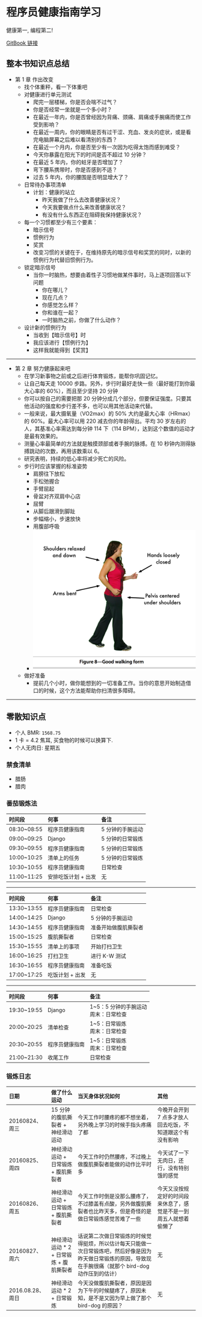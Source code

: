 # 程序员健康指南学习

健康第一, 编程第二!

[GitBook 链接](https://l1nwatch.gitbooks.io/it_people_healthy/content/)

## 整本书知识点总结
* 第 1 章 作出改变
    * 找个体重秤，看一下体重吧
    * 对健康进行单元测试
        - 爬完一层楼梯，你是否会喘不过气？
        - 你是否经常一坐就是一个多小时？
        - 在最近一年内，你是否曾经因为背痛、颈痛、肩痛或手腕痛而使工作受到影响？
        - 在最近一周内，你的眼睛是否有过干涩、充血、发炎的症状，或是看完电脑屏幕之后难以看清别的东西？
        - 在最近一个月内，你是否至少有一次因为吃得太饱而感到难受？
        - 今天你暴露在阳光下的时间是否不超过 10 分钟？
        - 在最近 5 年内，你的蛀牙是否增加了？
        - 弯下腰系携带时，你是否感到不适？
        - 过去 5 年内，你的腰围是否明显增大了？
    * 日常待办事项清单
        * 计划：健康的站立
            - 昨天我做了什么去改善健康状况？
            - 今天我要做点什么来改善健康状况？
            - 有没有什么东西正在阻碍我保持健康状况？
    * 每一个习惯都至少有三个要素：
        - 暗示信号
        - 惯例行为
        - 奖赏
        * 改变习惯的关键在于，在维持原先的暗示信号和奖赏的同时，以新的惯例行为代替旧惯例行为。
    * 锁定暗示信号
        * 当你一时脑热，想要由着性子习惯地做某件事时，马上逐项回答以下问题
            - 你在哪儿？
            - 现在几点？
            - 你感觉怎么样？
            - 你和谁在一起？
            - 一时脑热之前，你做了什么动作？
    * 设计新的惯例行为
        - 当收到【暗示信号】时
        - 我应该进行【惯例行为】
        - 这样我就能得到【奖赏】
***
* 第 2 章 努力健康起来吧
    * 在学习新事物之前或之后进行体育锻炼，能帮你巩固记忆。
    * 让自己每天走 10000 步路。另外，步行时最好走快一些（最好能打到你最大心率的 60%），而且至少坚持 20 分钟
    * 你可以按自己的需要把那 20 分钟分成几个部分，但要保证强度。只要其他活动的强度和步行差不多，也可以用其他活动来代替。
    * 一般来说，最大摄氧量（VO2max）的 50% 大约是最大心率（HRmax）的 60%。最大心率可以用 220 减去你的年龄得出。平均 30 岁左右的人，其基准心率需达到每分钟 114 下（114 BPM），达到这个数值的运动才是最有效果的。
    * 测量心率最简单的方法就是触摸颈部或者手腕的脉搏。在 10 秒钟内测得脉搏跳动的次数，再用该数乘以 6。
    * 研究表明，持续的低心率将减少死亡的风险。
    * 步行时应该掌握的标准姿势
        - 肩膀往下放松
        - 手松弛握合
        - 手臂屈起
        - 骨盆对齐双肩中心店
        - 屈臂
        - 从脚后跟滑到脚趾
        - 步幅缩小，步速放快
        - 用腹部呼吸
        - ![步行图](https://github.com/L1nwatch/it_people_healthy/blob/master/walking.png?raw=true)
    - 做好准备
        - 提前几个小时，做你能想到的一切准备工作。当你的意思开始制造借口的时候，这个方法能帮助你扫清很多障碍。
***


## 零散知识点
* 个人 BMR: `1568.75`
* 1 卡 = 4.2 焦耳, 买食物的时候可以换算下.
* 个人无肉日: 星期五

### 禁食清单
* 腊肠
* 腊肉

### 番茄锻炼法
| 时间段 | 何事 | 备注 |
| :-- | :-- | :-- |
| 08:30~08:55 | 程序员健康指南 | 5 分钟的手腕运动 |
| 09:00~09:25 | Django | 5 分钟的日常锻炼 |
| 09:30~09:55 | 程序员健康指南 | 5 分钟的日常锻炼 |
| 10:00~10:25 | 清单上的任务 | 5 分钟的日常锻炼 |
| 10:30~10:55 | 程序员健康指南 | 日常检查 |
| 11:00~11:25 | 安排吃饭计划 + 出发 | 无 |
***
| 时间段 | 何事 | 备注 |
| :-- | :-- | :-- |
| 13:30~13:55 | 程序员健康指南 | 日常检查 |
| 14:00~14:25 | Django | 5 分钟的手腕运动 |
| 14:30~14:55 | 程序员健康指南 | 准备开始做腹肌撕裂者 |
| 15:00~15:25 | 腹肌撕裂者 | 日常检查 | 
| 15:30~15:55 | 清单上的事项 | 开始打扫卫生 |
| 16:00~16:25 | 打扫卫生 | 进行 K-W 测试 |
| 16:30~16:55 | 程序员健康指南 | 准备吃饭 |
| 17:00~17:25 | 吃饭计划 + 出发 | 无 |

***
| 时间段 | 何事 | 备注 |
| :-- | :-- | :-- |
| 19:30~19:55 | Django | 1~5：5 分钟的手腕运动<br>周末：日常检查 |
| 20:00~20:25 | 清单检查 | 1~5：日常锻炼<br>周末：日常检查 |
| 20:30~20:55 | 程序员健康指南 | 1~5：日常锻炼<br>周末：日常检查 |
| 21:00~21:30 | 收尾工作 | 日常检查 |

### 锻炼日志
| 日期 | 做了什么运动 | 当天身体状况如何 | 其他 |
| :-- | :------- | :-- | :-- |
| 20160824、周三 | 15 分钟的腹肌撕裂者 + 神经滑动运动 | 今天工作时腰疼的都不想坐着，另外晚上学习的时候手指头疼痛了都 | 今晚开会开到 7 点多才放人回去吃饭，不知道跟这个有没有影响 |
| 20160825、周四 | 神经滑动运动 + 日常锻炼 + 腹肌撕裂者 | 今天工作时仍然腰疼，不过晚上做腹肌撕裂者能做的动作比平时多 | 今天试了一下无肉日，还行，没有特别饿的感觉 |
| 20160826、周五 | 神经滑动运动 + 日常锻炼 + 腹肌撕裂者 | 今天工作时倒是没那么腰疼了，不过膝盖有点酸，另外做腹肌撕裂者也比昨天多，但是奇怪的是做日常锻炼感觉苦难了一些 | 今天又没按规定好的时间段来休息了，感觉是不是一到周五人就想着偷懒了 |
| 20160827、周六 | 神经滑动运动 * 2 + 日常锻炼 + 腹肌撕裂者 | 话说第二次做日常锻炼的时候觉得挺烦，所以估计每天只能做一次日常锻炼吧，然后好像是因为昨天做日常锻炼的原因，导致现在手腕很痛（就那个 bird-dog 动作压到的估计） | 无 |
| 2016.08.28、周日 | 神经滑动运动 * 2 + 日常锻炼 | 今天没做腹肌撕裂者，原因是因为下午的时候腿疼了，原因未知，是不是又因为早上做了那个 bird-dog 的原因？ | 无 |